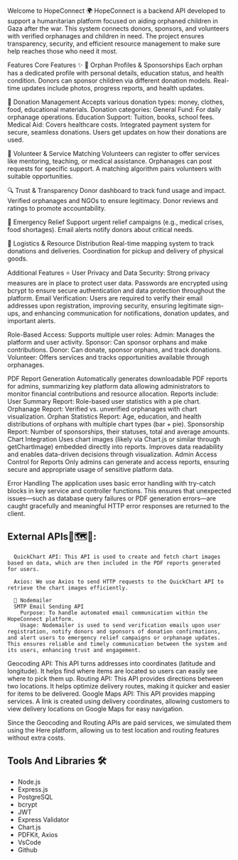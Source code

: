 Welcome to HopeConnect 🌍
HopeConnect is a backend API developed to support a humanitarian platform focused on aiding orphaned children in Gaza after the war. This system connects donors, sponsors, and volunteers with verified orphanages and children in need. The project ensures transparency, security, and efficient resource management to make sure help reaches those who need it most.

Features
Core Features ✨
🧒 Orphan Profiles & Sponsorships
    Each orphan has a dedicated profile with personal details, education status, and health condition.
    Donors can sponsor children via different donation models.
    Real-time updates include photos, progress reports, and health updates.

💝 Donation Management
    Accepts various donation types: money, clothes, food, educational materials.
    Donation categories:
        General Fund: For daily orphanage operations.
        Education Support: Tuition, books, school fees.
        Medical Aid: Covers healthcare costs.
        Integrated payment system for secure, seamless donations.
    Users get updates on how their donations are used.

🤝 Volunteer & Service Matching
    Volunteers can register to offer services like mentoring, teaching, or medical assistance.
    Orphanages can post requests for specific support.
    A matching algorithm pairs volunteers with suitable opportunities.

🔍 Trust & Transparency
    Donor dashboard to track fund usage and impact.
    Verified orphanages and NGOs to ensure legitimacy.
    Donor reviews and ratings to promote accountability.

🚨 Emergency Relief
    Support urgent relief campaigns (e.g., medical crises, food shortages).
    Email alerts notify donors about critical needs.

🚚 Logistics & Resource Distribution
    Real-time mapping system to track donations and deliveries.
    Coordination for pickup and delivery of physical goods.


Additional Features ⭐
User Privacy and Data Security:
    Strong privacy measures are in place to protect user data. Passwords are encrypted using bcrypt to ensure secure authentication and data protection throughout the platform.
Email Verification:
    Users are required to verify their email addresses upon registration, improving security, ensuring legitimate sign-ups, and enhancing communication for notifications, donation updates, and important alerts.

Role-Based Access: Supports multiple user roles:
    Admin: Manages the platform and user activity.
    Sponsor: Can sponsor orphans and make contributions.
    Donor: Can donate, sponsor orphans, and track donations.
    Volunteer: Offers services and tracks opportunities available through orphanages.

PDF Report Generation
    Automatically generates downloadable PDF reports for admins, summarizing key platform data allowing administrators to monitor financial contributions and resource allocation.
    Reports include:
        User Summary Report: Role-based user statistics with a pie chart.
        Orphanage Report: Verified vs. unverified orphanages with chart visualization.
        Orphan Statistics Report: Age, education, and health distributions of orphans with multiple chart types (bar + pie).
        Sponsorship Report: Number of sponsorships, their statuses, total and average amounts.
    Chart Integration
        Uses chart images (likely via Chart.js or similar through getChartImage) embedded directly into reports.
        Improves data readability and enables data-driven decisions through visualization.
    Admin Access Control for Reports
        Only admins can generate and access reports, ensuring secure and appropriate usage of sensitive platform data.  


Error Handling
The application uses basic error handling with try-catch blocks in key service and controller functions. This ensures that unexpected issues—such as database query failures or PDF generation errors—are caught gracefully and meaningful HTTP error responses are returned to the client.

## External APIs📍🗺️📩:
      QuickChart API: This API is used to create and fetch chart images based on data, which are then included in the PDF reports generated for users.

      Axios: We use Axios to send HTTP requests to the QuickChart API to retrieve the chart images efficiently.
      
      📧 Nodemailer
      SMTP Email Sending API
        Purpose: To handle automated email communication within the HopeConnect platform.
        Usage: Nodemailer is used to send verification emails upon user registration, notify donors and sponsors of donation confirmations, and alert users to emergency relief campaigns or orphanage updates. This ensures reliable and timely communication between the system and its users, enhancing trust and engagement.

Geocoding API: This API turns addresses into coordinates (latitude and longitude). It helps find where items are located so users can easily see where to pick them up.
Routing API: This API provides directions between two locations. It helps optimize delivery routes, making it quicker and easier for items to be delivered.
Google Maps API: This API provides mapping services. A link is created using delivery coordinates, allowing customers to view delivery locations on Google Maps for easy navigation.
    
Since the Geocoding and Routing APIs are paid services, we simulated them using the Here platform, allowing us to test location and routing features without extra costs.


## Tools And Libraries 🛠️
- Node.js 
- Express.js
- PostgreSQL
- bcrypt 
- JWT 
- Express Validator
- Chart.js 
- PDFKit, Axios 
- VsCode
- Github
